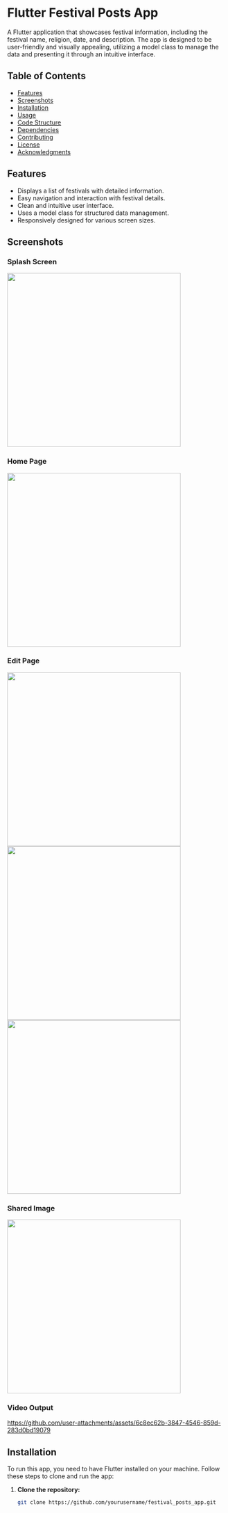 # Flutter Festival Posts App

A Flutter application that showcases festival information, including the festival name, religion, date, and description. The app is designed to be user-friendly and visually appealing, utilizing a model class to manage the data and presenting it through an intuitive interface.

## Table of Contents

- [Features](#features)
- [Screenshots](#screenshots)
- [Installation](#installation)
- [Usage](#usage)
- [Code Structure](#code-structure)
- [Dependencies](#dependencies)
- [Contributing](#contributing)
- [License](#license)
- [Acknowledgments](#acknowledgments)

## Features

- Displays a list of festivals with detailed information.
- Easy navigation and interaction with festival details.
- Clean and intuitive user interface.
- Uses a model class for structured data management.
- Responsively designed for various screen sizes.

## Screenshots

### Splash Screen
<img src = "https://github.com/user-attachments/assets/ac75afe1-bc8c-46b3-8bac-57836ffb58ea" height = "400em">

### Home Page
<img src = "https://github.com/user-attachments/assets/aa640c4b-24bb-4cf4-a2da-c07d1b89e7e2" height = "400em">

### Edit Page
<img src = "https://github.com/user-attachments/assets/df13bf03-82c3-42fe-a763-edcfadabfd4d" height = "400em">
<img src = "https://github.com/user-attachments/assets/fc78f76e-4b61-47f8-9246-4a72c3910ef6" height = "400em">
<img src = "https://github.com/user-attachments/assets/68f025fc-8375-4af1-baba-25305b3c6c04" height = "400em">

### Shared Image
<img src = "https://github.com/user-attachments/assets/ca1a82ff-ed51-414b-a125-e5e123b283c1" height = "400em">


### Video Output
https://github.com/user-attachments/assets/6c8ec62b-3847-4546-859d-283d0bd19079




## Installation

To run this app, you need to have Flutter installed on your machine. Follow these steps to clone and run the app:

1. **Clone the repository:**
   ```bash
   git clone https://github.com/yourusername/festival_posts_app.git
